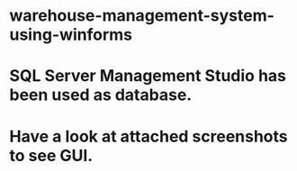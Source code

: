 # warehouse-management-system-using-winforms

# SQL Server Management Studio has been used as database.

# Have a look at attached screenshots to see GUI.
